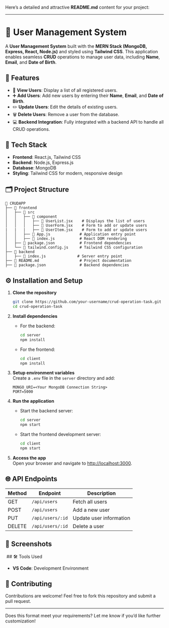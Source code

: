 Here’s a detailed and attractive **README.md** content for your project:

---

# 📝 User Management System

A **User Management System** built with the **MERN Stack (MongoDB, Express, React, Node.js)** and styled using **Tailwind CSS**. This application enables seamless **CRUD** operations to manage user data, including **Name**, **Email**, and **Date of Birth**.

## 🌟 Features

- 📃 **View Users**: Display a list of all registered users.
- ➕ **Add Users**: Add new users by entering their **Name**, **Email**, and **Date of Birth**.
- ✏️ **Update Users**: Edit the details of existing users.
- 🗑️ **Delete Users**: Remove a user from the database.
- 💻 **Backend Integration**: Fully integrated with a backend API to handle all CRUD operations.

## 🚀 Tech Stack

- **Frontend**: React.js, Tailwind CSS
- **Backend**: Node.js, Express.js
- **Database**: MongoDB
- **Styling**: Tailwind CSS for modern, responsive design

## 🗂️ Project Structure

```
📂 CRUDAPP
├── 📁 frontend
│   ├── 📁 src
│   │   ├── 📁 component
│   │   │   ├── 📄 UserList.jsx    # Displays the list of users
│   │   │   ├── 📄 UserForm.jsx    # Form to add or update users
|   |   |   ├── 📄 UserItem.jsx    # Form to add or update users
│   │   ├── 📄 App.js             # Application entry point
│   │   ├── 📄 index.js           # React DOM rendering
│   ├── 📄 package.json           # Frontend dependencies
│   └── 📄 tailwind.config.js     # Tailwind CSS configuration
├── 📁 backend
│   ├── 📄 index.js              # Server entry point
├── 📄 README.md                  # Project documentation
├── 📄 package.json               # Backend dependencies
```

## ⚙️ Installation and Setup

1. **Clone the repository**  
   ```bash
   git clone https://github.com/your-username/crud-operation-task.git
   cd crud-operation-task
   ```

2. **Install dependencies**  
   - For the backend:
     ```bash
     cd server
     npm install
     ```
   - For the frontend:
     ```bash
     cd client
     npm install
     ```

3. **Setup environment variables**  
   Create a `.env` file in the `server` directory and add:
   ```env
   MONGO_URI=<Your MongoDB Connection String>
   PORT=5000
   ```

4. **Run the application**  
   - Start the backend server:
     ```bash
     cd server
     npm start
     ```
   - Start the frontend development server:
     ```bash
     cd client
     npm start
     ```

5. **Access the app**  
   Open your browser and navigate to [http://localhost:3000](http://localhost:3000).

## 🌐 API Endpoints

| Method | Endpoint       | Description                  |
|--------|----------------|------------------------------|
| GET    | `/api/users`   | Fetch all users              |
| POST   | `/api/users`   | Add a new user               |
| PUT    | `/api/users/:id` | Update user information      |
| DELETE | `/api/users/:id` | Delete a user                |

## 📸 Screenshots

<img src="">
## 🛠️ Tools Used

- **VS Code**: Development Environment

## 🎉 Contributing

Contributions are welcome! Feel free to fork this repository and submit a pull request.

---

Does this format meet your requirements? Let me know if you’d like further customization!
